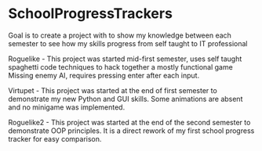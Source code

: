# SchoolProgressTrackers
Goal is to create a project with to show my knowledge between each semester to see how my skills progress from self taught to IT professional

Roguelike - This project was started mid-first semester, uses self taught spaghetti code techniques to hack together a mostly functional game
Missing enemy AI, requires pressing enter after each input.

Virtupet - This project was started at the end of first semester to demonstrate my new Python and GUI skills. 
Some animations are absent and no minigame was implemented.

Roguelike2 - This project was started at the end of the second semester to demonstrate OOP principles. It is a direct rework of my first school progress tracker for easy comparison.
